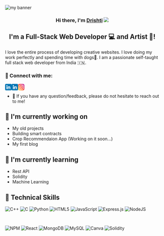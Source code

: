 <p align=”center”>

<img width="200" height="200" src="https://user-images.githubusercontent.com/67326784/194755240-e76ed6e3-af0e-46af-a5c6-9f31739b2eed.png" alt="my banner">

</p>

<h3 align="center">

Hi there, I'm <a href="https://www.yushi.dev/" target="_blank" rel="noreferrer">Drishti</a> <img src="https://github.com/TheDudeThatCode/TheDudeThatCode/blob/master/Assets/Hi.gif" width="29px">

</h3>

<h2 align="center">

I'm a Full-Stack Web Developer 💻 and Artist 🎨!

</h2> 

I love the entire process of developing creative websites. I love doing my work perfectly and spending time with dogs🐶. I am a passionate self-taught full stack web developer from India 🇮🇳. 

### 🤝 Connect with me:
<a href="https://www.linkedin.com/in/webdrishti/"><img align="left" src="images/linkedin.png" alt="Drishti | Website" width="21px"/></a>
<a href="https://www.linkedin.com/in/webdrishti/"><img align="left" src="images/linkedin.png" alt="Drishti | LinkedIn" width="21px"/></a>
<a href="https://www.instagram.com/drishti.js/"><img align="left" src="images/instagram.png" alt="Drishti | Instagram" width="21px"/></a>
</br>

- 💬 If you have any question/feedback, please do not hesitate to reach out to me!

## 🔭 I'm currently working on
- My old projects
- Building smart contracts
- Crop Recommendaion App (Working on it soon...)
- My first blog


## 🌱 I'm currently learning
- Rest API
- Solidity
- Machine Learning 

## 💼 Technical Skills

![C++](https://img.shields.io/badge/c++-%2300599C.svg?style=for-the-badge&logo=c%2B%2B&logoColor=white)
![C](https://img.shields.io/badge/c-%2300599C.svg?style=for-the-badge&logo=c&logoColor=white)
![Python](https://img.shields.io/badge/python-3670A0?style=for-the-badge&logo=python&logoColor=ffdd54)
![HTML5](https://img.shields.io/badge/html5-%23E34F26.svg?style=for-the-badge&logo=html5&logoColor=white)
![JavaScript](https://img.shields.io/badge/javascript-%23323330.svg?style=for-the-badge&logo=javascript&logoColor=%23F7DF1E)
![Express.js](https://img.shields.io/badge/express.js-%23404d59.svg?style=for-the-badge&logo=express&logoColor=%2361DAFB)
![NodeJS](https://img.shields.io/badge/node.js-6DA55F?style=for-the-badge&logo=node.js&logoColor=white)

</br>

![NPM](https://img.shields.io/badge/NPM-%23000000.svg?style=for-the-badge&logo=npm&logoColor=white)
![React](https://img.shields.io/badge/react-%2320232a.svg?style=for-the-badge&logo=react&logoColor=%2361DAFB)
![MongoDB](https://img.shields.io/badge/MongoDB-%234ea94b.svg?style=for-the-badge&logo=mongodb&logoColor=white)
![MySQL](https://img.shields.io/badge/mysql-%2300f.svg?style=for-the-badge&logo=mysql&logoColor=white)
![Canva](https://img.shields.io/badge/Canva-%2300C4CC.svg?style=for-the-badge&logo=Canva&logoColor=white)
![Solidity](https://img.shields.io/badge/Solidity-%23363636.svg?style=for-the-badge&logo=solidity&logoColor=white)